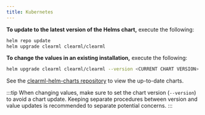 ```yaml
---
title: Kubernetes
---
```



**To update to the latest version of the Helms chart,** execute the following:

```bash
helm repo update
helm upgrade clearml clearml/clearml
```

**To change the values in an existing installation,** execute the following:

```bash
helm upgrade clearml clearml/clearml --version <CURRENT CHART VERSION> -f custom_values.yaml
```

See the [clearml-helm-charts repository](https://github.com/clearml/clearml-helm-charts/tree/main/charts/clearml#local-environment) 
to view the up-to-date charts. 

:::tip
When changing values, make sure to set the chart version (`--version`) to avoid a chart update. Keeping separate procedures 
between version and value updates is recommended to separate potential concerns.
:::
